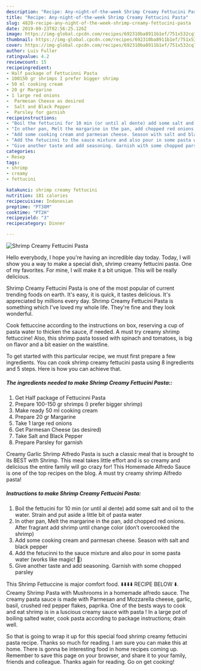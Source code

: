 ```yaml
---
description: "Recipe: Any-night-of-the-week Shrimp Creamy Fettucini Pasta"
title: "Recipe: Any-night-of-the-week Shrimp Creamy Fettucini Pasta"
slug: 4820-recipe-any-night-of-the-week-shrimp-creamy-fettucini-pasta
date: 2019-09-23T02:56:25.126Z
image: https://img-global.cpcdn.com/recipes/692310ba8911b1ef/751x532cq70/shrimp-creamy-fettucini-pasta-recipe-main-photo.jpg
thumbnail: https://img-global.cpcdn.com/recipes/692310ba8911b1ef/751x532cq70/shrimp-creamy-fettucini-pasta-recipe-main-photo.jpg
cover: https://img-global.cpcdn.com/recipes/692310ba8911b1ef/751x532cq70/shrimp-creamy-fettucini-pasta-recipe-main-photo.jpg
author: Luis Fuller
ratingvalue: 4.2
reviewcount: 15
recipeingredient:
- Half package of Fettucinni Pasta
- 100150 gr shrimps I prefer bigger shrimp
- 50 ml cooking cream
- 20 gr Margarine
- 1 large red onions
-  Parmesan Cheese as desired
-  Salt and Black Pepper
-  Parsley for garnish
recipeinstructions:
- "Boil the fettucini for 10 min (or until al dente) add some salt and oil to the water. Strain and put aside a little bit of pasta water"
- "In other pan, Melt the margarine in the pan, add chopped red onions. After fragrant add shrimp until change color (don’t overcooked the shrimp)"
- "Add some cooking cream and parmesan cheese. Season with salt and black pepper"
- "Add the fetucinni to the sauce mixture and also pour in some pasta water (works like magic! 🤤)"
- "Give another taste and add seasoning. Garnish with some chopped parsley"
categories:
- Resep
tags:
- shrimp
- creamy
- fettucini

katakunci: shrimp creamy fettucini
nutrition: 181 calories
recipecuisine: Indonesian
preptime: "PT38M"
cooktime: "PT2H"
recipeyield: "3"
recipecategory: Dinner

---
```



![Shrimp Creamy Fettucini Pasta](https://img-global.cpcdn.com/recipes/692310ba8911b1ef/751x532cq70/shrimp-creamy-fettucini-pasta-recipe-main-photo.jpg)

Hello everybody, I hope you're having an incredible day today. Today, I will show you a way to make a special dish, shrimp creamy fettucini pasta. One of my favorites. For mine, I will make it a bit unique. This will be really delicious.

Shrimp Creamy Fettucini Pasta is one of the most popular of current trending foods on earth. It's easy, it is quick, it tastes delicious. It's appreciated by millions every day. Shrimp Creamy Fettucini Pasta is something which I've loved my whole life. They're fine and they look wonderful.

Cook fettuccine according to the instructions on box, reserving a cup of pasta water to thicken the sauce, if needed. A must try creamy shrimp fettuccine! Also, this shrimp pasta tossed with spinach and tomatoes, is big on flavor and a bit easier on the waistline.


To get started with this particular recipe, we must first prepare a few ingredients. You can cook shrimp creamy fettucini pasta using 8 ingredients and 5 steps. Here is how you can achieve that.

##### The ingredients needed to make Shrimp Creamy Fettucini Pasta::

1. Get Half package of Fettucinni Pasta
1. Prepare 100-150 gr shrimps (I prefer bigger shrimp)
1. Make ready 50 ml cooking cream
1. Prepare 20 gr Margarine
1. Take 1 large red onions
1. Get  Parmesan Cheese (as desired)
1. Take  Salt and Black Pepper
1. Prepare  Parsley for garnish


Creamy Garlic Shrimp Alfredo Pasta is such a classic meal that is brought to its BEST with Shrimp. This meal takes little effort and is so creamy and delicious the entire family will go crazy for! This Homemade Alfredo Sauce is one of the top recipes on the blog. A must try creamy shrimp Alfredo pasta! 

##### Instructions to make Shrimp Creamy Fettucini Pasta:

1. Boil the fettucini for 10 min (or until al dente) add some salt and oil to the water. Strain and put aside a little bit of pasta water
1. In other pan, Melt the margarine in the pan, add chopped red onions. After fragrant add shrimp until change color (don’t overcooked the shrimp)
1. Add some cooking cream and parmesan cheese. Season with salt and black pepper
1. Add the fetucinni to the sauce mixture and also pour in some pasta water (works like magic! 🤤)
1. Give another taste and add seasoning. Garnish with some chopped parsley


This Shrimp Fettuccine is major comfort food. ⬇️⬇️⬇️⬇️ RECIPE BELOW ⬇️. Creamy Shrimp Pasta with Mushrooms in a homemade alfredo sauce. The creamy pasta sauce is made with Parmesan and Mozzarella cheese, garlic, basil, crushed red pepper flakes, paprika. One of the bests ways to cook and eat shrimp is in a luscious creamy sauce with pasta ! In a large pot of boiling salted water, cook pasta according to package instructions; drain well. 

So that is going to wrap it up for this special food shrimp creamy fettucini pasta recipe. Thanks so much for reading. I am sure you can make this at home. There is gonna be interesting food in home recipes coming up. Remember to save this page on your browser, and share it to your family, friends and colleague. Thanks again for reading. Go on get cooking!
